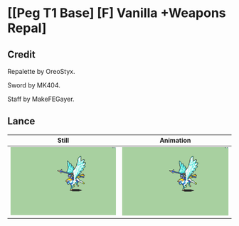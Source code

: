 # [\[Peg T1 Base\] \[F\] Vanilla +Weapons Repal]

## Credit

Repalette by OreoStyx.

Sword by MK404.

Staff by MakeFEGayer.

## Lance

| Still | Animation |
| :---: | :-------: |
| ![Lance still](./Lance_000.png) | ![Lance animation](./Lance.gif) |
